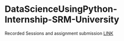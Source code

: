 # DataScienceUsingPython-Internship-SRM-University


Recorded Sessions and assignment submission  [LINK](https://docs.google.com/spreadsheets/d/1viR8p-OeqtHQcJdqihJiT3x6dA-Y__SVZC2k_RZR_Tw/edit?usp=sharing)

